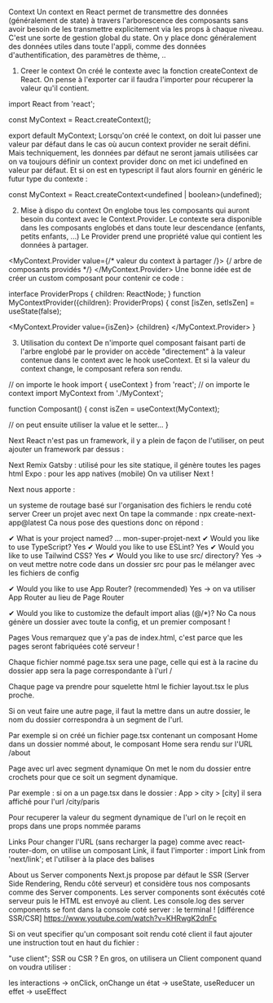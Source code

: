 Context
Un context en React permet de transmettre des données (généralement de state) à travers l'arborescence des composants sans avoir besoin de les transmettre explicitement via les props à chaque niveau. C'est une sorte de gestion global du state. On y place donc généralement des données utiles dans toute l'appli, comme des données d'authentification, des paramètres de thème, ..

1. Creer le context
On créé le contexte avec la fonction createContext de React. On pense à l'exporter car il faudra l'importer pour récuperer la valeur qu'il contient.

import React from 'react';

const MyContext = React.createContext();

export default MyContext; Lorsqu'on créé le context, on doit lui passer une valeur par défaut dans le cas où aucun context provider ne serait défini. Mais techniquement, les données par défaut ne seront jamais utilisées car on va toujours définir un context provider donc on met ici undefined en valeur par défaut. Et si on est en typescript il faut alors fournir en généric le futur type du contexte :

const MyContext = React.createContext<undefined | boolean>(undefined);

2. Mise à dispo du context
On englobe tous les composants qui auront besoin du context avec le Context.Provider. Le contexte sera disponible dans les composants englobés et dans toute leur descendance (enfants, petits enfants, ...) Le Provider prend une propriété value qui contient les données à partager.

<MyContext.Provider value={/* valeur du context à partager /}> {/ arbre de composants providés */} </MyContext.Provider> Une bonne idée est de créer un custom composant pour contenir ce code :

interface ProviderProps { children: ReactNode; } function MyContextProvider({children}: ProviderProps) { const [isZen, setIsZen] = useState(false);

<MyContext.Provider value={isZen}> {children} </MyContext.Provider> }

3. Utilisation du context
De n'importe quel composant faisant parti de l'arbre englobé par le provider on accède "directement" à la valeur contenue dans le context avec le hook useContext. Et si la valeur du context change, le composant refera son rendu.

// on importe le hook import { useContext } from 'react'; // on importe le context import MyContext from './MyContext';

function Composant() { const isZen = useContext(MyContext);

// on peut ensuite utiliser la value et le setter... }

Next React n'est pas un framework, il y a plein de façon de l'utiliser, on peut ajouter un framework par dessus :

Next
Remix Gatsby : utilisé pour les site statique, il génère toutes les pages html Expo : pour les app natives (mobile) On va utiliser Next !

Next nous apporte :

un systeme de routage basé sur l'organisation des fichiers le rendu coté server Creer un projet avec next On tape la commande : npx create-next-app@latest Ca nous pose des questions donc on répond :

✔ What is your project named? … mon-super-projet-next ✔ Would you like to use TypeScript? Yes ✔ Would you like to use ESLint? Yes ✔ Would you like to use Tailwind CSS? Yes ✔ Would you like to use src/ directory? Yes -> on veut mettre notre code dans un dossier src pour pas le mélanger avec les fichiers de config

✔ Would you like to use App Router? (recommended) Yes -> on va utiliser App Router au lieu de Page Router

✔ Would you like to customize the default import alias (@/*)? No Ca nous génère un dossier avec toute la config, et un premier composant !

Pages Vous remarquez que y'a pas de index.html, c'est parce que les pages seront fabriquées coté serveur !

Chaque fichier nommé page.tsx sera une page, celle qui est à la racine du dossier app sera la page correspondante à l'url /

Chaque page va prendre pour squelette html le fichier layout.tsx le plus proche.

Si on veut faire une autre page, il faut la mettre dans un autre dossier, le nom du dossier correspondra à un segment de l'url.

Par exemple si on créé un fichier page.tsx contenant un composant Home dans un dossier nommé about, le composant Home sera rendu sur l'URL /about

Page avec url avec segment dynamique On met le nom du dossier entre crochets pour que ce soit un segment dynamique.

Par exemple : si on a un page.tsx dans le dossier : App > city > [city] il sera affiché pour l'url /city/paris

Pour recuperer la valeur du segment dynamique de l'url on le reçoit en props dans une props nommée params

Links Pour changer l'URL (sans recharger la page) comme avec react-router-dom, on utilise un composant Link, il faut l'importer : import Link from 'next/link'; et l'utiliser à la place des balises

About us Server components Next.js propose par défaut le SSR (Server Side Rendering, Rendu côté serveur) et considère tous nos composants comme des Server components. Les server components sont éxécutés coté serveur puis le HTML est envoyé au client. Les console.log des server components se font dans la console coté server : le terminal !
[différence SSR/CSR] https://www.youtube.com/watch?v=KHRwgK2dnFc

Si on veut specifier qu'un composant soit rendu coté client il faut ajouter une instruction tout en haut du fichier :

"use client"; SSR ou CSR ? En gros, on utilisera un Client component quand on voudra utiliser :

les interactions → onClick, onChange un état → useState, useReducer un effet → useEffect
